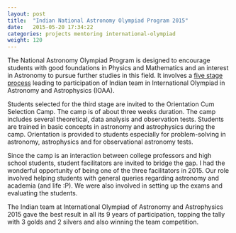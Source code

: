 ```yaml
---
layout: post
title:  "Indian National Astronomy Olympiad Program 2015"
date:   2015-05-20 17:34:22
categories: projects mentoring international-olympiad
weight: 120
---
```


<a></a>
<p>The National Astronomy Olympiad Program is designed to encourage students with good foundations in Physics and Mathematics and an interest in Astronomy to pursue further studies in this field. It involves a <a target="_blank" href="http://olympiads.hbcse.tifr.res.in/enrollment/enrollment-for-science-olympiads">five stage process</a> leading to participation of Indian team in International Olympiad in Astronomy and Astrophysics (IOAA).</p>
<p>Students selected for the third stage are invited to the Orientation Cum Selection Camp. The camp is of about three weeks duration. The camp includes several theoretical, data analysis and observation tests. Students are trained in basic concepts in astronomy and astrophysics during the camp. Orientation is provided to students especially for problem-solving in astronomy, astrophysics and for observational astronomy tests. </p>
<p>Since the camp is an interaction between college professors and high school students, student facilitators are invited to bridge the gap. I had the wonderful opportunity of being one of the three facilitators in 2015. Our role involved helping students with general queries regarding astronomy and academia (and life :P). We were also involved in setting up the exams and evaluating the students.</p>
<p>The Indian team at International Olympiad of Astronomy and Astrophysics 2015 gave the best result in all its 9 years of participation, topping the tally with 3 golds and 2 silvers and also winning the team competition.</p>
